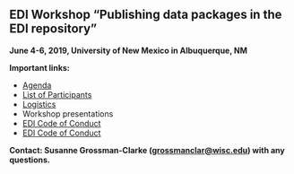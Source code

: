 ## EDI Workshop “Publishing data packages in the EDI repository”
 **June 4-6, 2019, University of New Mexico in Albuquerque, NM**

**Important links:**

* [Agenda](https://github.com/EDIorg/workshops/blob/master/Albuquerque_UNM_4-6June2019/Agenda.md)
* [List of Participants](https://github.com/EDIorg/workshops/blob/master/Albuquerque_UNM_4-6June2019/Participants.md)
* [Logistics](https://github.com/EDIorg/workshops/wiki/Logistics)
* Workshop presentations
* [EDI Code of Conduct](https://environmentaldatainitiative.org/about/environmental-data-initiative-code-of-conduct/)
* <a href="https://environmentaldatainitiative.org/about/environmental-data-initiative-code-of-conduct/" target="_blank">EDI Code of Conduct</a>

**Contact: Susanne Grossman-Clarke (grossmanclar@wisc.edu) with any questions.**
